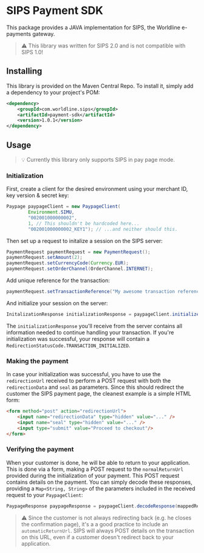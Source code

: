 # SIPS Payment SDK
This package provides a JAVA implementation for SIPS, the Worldline e-payments gateway.

> :warning: This library was written for SIPS 2.0 and is not compatible with SIPS 1.0!

## Installing

This library is provided on the Maven Central Repo. To install it, simply add a dependency to your project's POM:
```xml
<dependency>
    <groupId>com.worldline.sips</groupId>
    <artifactId>payment-sdk</artifactId>
    <version>1.0.1</version>
</dependency>
```

## Usage
> :bulb: Currently this library only supports SIPS in pay page mode.

### Initialization
First, create a client for the desired environment using your merchant ID, key version & secret key:
```java
Paypage paypageClient = new PaypageClient(
        Environment.SIMU, 
        "002001000000002", 
        1, // This shouldn't be hardcoded here...
        "002001000000002_KEY1"); // ...and neither should this.
```

Then set up a request to initalize a session on the SIPS server:

```java
PaymentRequest paymentRequest = new PaymentRequest();
paymentRequest.setAmount(2);
paymentRequest.setCurrencyCode(Currency.EUR);
paymentRequest.setOrderChannel(OrderChannel.INTERNET);
```
Add unique reference for the transaction:

```java
paymentRequest.setTransactionReference("My awesome transaction reference");
```

And initialize your session on the server:
```java
InitalizationResponse initializationResponse = paypageClient.initialize(paymentRequest);
```

The `initializationResponse` you'll receive from the server contains all information needed to continue 
handling your transaction. If you're initialization was successful, your response will contain a 
`RedirectionStatusCode.TRANSACTION_INITIALIZED`.

### Making the payment
In case your initialization was successful, you have to use the `redirectionUrl` received to perform a POST request
with both the `redirectionData` and `seal` as parameters. Since this should redirect the customer the SIPS 
payment page, the cleanest example is a simple HTML form:

```html
<form method="post" action="redirectionUrl">
    <input name="redirectionData" type="hidden" value="..." />
    <input name="seal" type="hidden" value="..." />
    <input type="submit" value="Proceed to checkout"/>
</form>
```

### Verifying the payment
When your customer is done, he will be able to return to your application. This is done 
via a form, making a POST request to the `normalReturnUrl` provided during the initialization of your payment.
This POST request contains details on the payment. You can simply decode these responses, providing a `Map<String, String>`
of the parameters included in the received request to your `PaypageClient`:

```java
PaypageResponse paypageResponse = paypageClient.decodeResponse(mappedRequestParameters);
```
 
> :warning: Since the customer is not always redirecting back (e.g. he closes the confirmation page), it's a
a good practice to include an `automaticReturnUrl`. SIPS will always POST details on the transaction on this URL,
even if a customer doesn't redirect back to your application.
